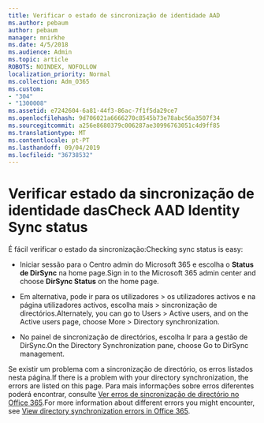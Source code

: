 ```yaml
---
title: Verificar o estado de sincronização de identidade AAD
ms.author: pebaum
author: pebaum
manager: mnirkhe
ms.date: 4/5/2018
ms.audience: Admin
ms.topic: article
ROBOTS: NOINDEX, NOFOLLOW
localization_priority: Normal
ms.collection: Adm_O365
ms.custom:
- "304"
- "1300008"
ms.assetid: e7242604-6a81-44f3-86ac-7f1f5da29ce7
ms.openlocfilehash: 9d706021a6666270c8545b73e78abc56a3507f34
ms.sourcegitcommit: a256e8680379c006287ae30996763051c4d9ff85
ms.translationtype: MT
ms.contentlocale: pt-PT
ms.lasthandoff: 09/04/2019
ms.locfileid: "36738532"
---
```

# <a name="check-aad-identity-sync-status"></a><span data-ttu-id="37053-102">Verificar estado da sincronização de identidade das</span><span class="sxs-lookup"><span data-stu-id="37053-102">Check AAD Identity Sync status</span></span>

<span data-ttu-id="37053-103">É fácil verificar o estado da sincronização:</span><span class="sxs-lookup"><span data-stu-id="37053-103">Checking sync status is easy:</span></span>
  
- <span data-ttu-id="37053-104">Iniciar sessão para o Centro admin do Microsoft 365 e escolha o **Status de DirSync** na home page.</span><span class="sxs-lookup"><span data-stu-id="37053-104">Sign in to the Microsoft 365 admin center and choose **DirSync Status** on the home page.</span></span>

- <span data-ttu-id="37053-105">Em alternativa, pode ir para os utilizadores \> os utilizadores activos e na página utilizadores activos, escolha mais \> sincronização de directórios.</span><span class="sxs-lookup"><span data-stu-id="37053-105">Alternately, you can go to Users \> Active users, and on the Active users page, choose More \> Directory synchronization.</span></span>

- <span data-ttu-id="37053-106">No painel de sincronização de directórios, escolha Ir para a gestão de DirSync.</span><span class="sxs-lookup"><span data-stu-id="37053-106">On the Directory Synchronization pane, choose Go to DirSync management.</span></span>

<span data-ttu-id="37053-107">Se existir um problema com a sincronização de directório, os erros listados nesta página.</span><span class="sxs-lookup"><span data-stu-id="37053-107">If there is a problem with your directory synchronization, the errors are listed on this page.</span></span> <span data-ttu-id="37053-108">Para mais informações sobre erros diferentes poderá encontrar, consulte [Ver erros de sincronização de directório no Office 365](https://docs.microsoft.com//office365/enterprise/identify-directory-synchronization-errors).</span><span class="sxs-lookup"><span data-stu-id="37053-108">For more information about different errors you might encounter, see [View directory synchronization errors in Office 365](https://docs.microsoft.com//office365/enterprise/identify-directory-synchronization-errors).</span></span>
  